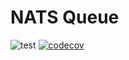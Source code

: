 # NATS Queue

![test](https://github.com/qwejid/nats_queue/actions/workflows/ci.yml/badge.svg?branch=main)
[![codecov](https://codecov.io/gh/qwejid/nats_queue/graph/badge.svg?token=B623HA81JK)](https://codecov.io/gh/qwejid/nats_queue)